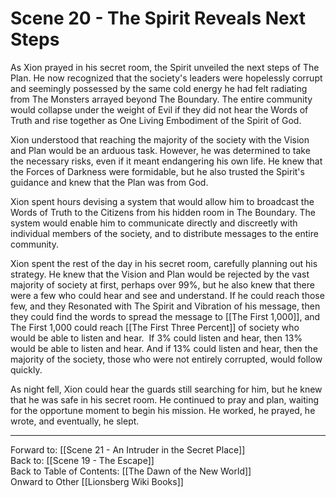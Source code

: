 # Scene 20 - The Spirit Reveals Next Steps

As Xion prayed in his secret room, the Spirit unveiled the next steps of The Plan. He now recognized that the society's leaders were hopelessly corrupt and seemingly possessed by the same cold energy he had felt radiating from The Monsters arrayed beyond The Boundary. The entire community would collapse under the weight of Evil if they did not hear the Words of Truth and rise together as One Living Embodiment of the Spirit of God.

Xion understood that reaching the majority of the society with the Vision and Plan would be an arduous task. However, he was determined to take the necessary risks, even if it meant endangering his own life. He knew that the Forces of Darkness were formidable, but he also trusted the Spirit's guidance and knew that the Plan was from God. 

Xion spent hours devising a system that would allow him to broadcast the Words of Truth to the Citizens from his hidden room in The Boundary. The system would enable him to communicate directly and discreetly with individual members of the society, and to distribute messages to the entire community.

Xion spent the rest of the day in his secret room, carefully planning out his strategy. He knew that the Vision and Plan would be rejected by the vast majority of society at first, perhaps over 99%, but he also knew that there were a few who could hear and see and understand. If he could reach those few, and they Resonated with The Spirit and Vibration of his message, then they could find the words to spread the message to [[The First 1,000]], and The First 1,000 could reach [[The First Three Percent]] of society who would be able to listen and hear.  If 3% could listen and hear, then 13% would be able to listen and hear. And if 13% could listen and hear, then the majority of the society, those who were not entirely corrupted, would follow quickly. 

As night fell, Xion could hear the guards still searching for him, but he knew that he was safe in his secret room. He continued to pray and plan, waiting for the opportune moment to begin his mission. He worked, he prayed, he wrote, and eventually, he slept. 

___
Forward to: [[Scene 21 - An Intruder in the Secret Place]]  
Back to: [[Scene 19 - The Escape]]  
Back to Table of Contents: [[The Dawn of the New World]]  
Onward to Other [[Lionsberg Wiki Books]]  